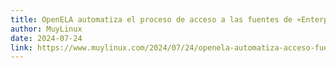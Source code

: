 ```yaml
---
title: OpenELA automatiza el proceso de acceso a las fuentes de «Enterprise Linux» (RHEL)
author: MuyLinux
date: 2024-07-24
link: https://www.muylinux.com/2024/07/24/openela-automatiza-acceso-fuentes-enterprise-linux-rhel/
---
```


